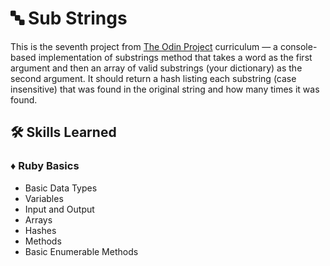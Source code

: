 # 🔤 Sub Strings

This is the seventh project from [The Odin Project](https://github.com/TheOdinProject) curriculum — a console-based implementation of substrings method that takes a word as the first argument and then an array of valid substrings (your dictionary) as the second argument. It should return a hash listing each substring (case insensitive) that was found in the original string and how many times it was found.

## 🛠️ Skills Learned

### ♦️ Ruby Basics

- Basic Data Types
- Variables
- Input and Output
- Arrays
- Hashes
- Methods
- Basic Enumerable Methods
